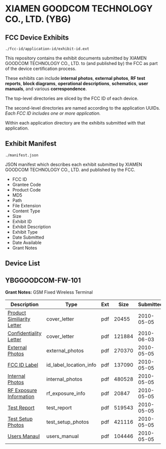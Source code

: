 # XIAMEN GOODCOM TECHNOLOGY CO., LTD. (YBG)
## FCC Device Exhibits

```
./fcc-id/application-id/exhibit-id.ext
```

This repository contains the exhibit documents submitted by XIAMEN GOODCOM TECHNOLOGY CO., LTD. to (and published by) the FCC as part of the device certification process.

These exhibits can include **internal photos**, **external photos**, **RF test reports**, **block diagrams**, **operational descriptions**, **schematics**, **user manuals**, and various **correspondence**.

The top-level directories are sliced by the FCC ID of each device.

The second-level directories are named according to the application UUIDs. *Each FCC ID includes one or more application.*

Within each application directory are the exhibits submitted with that application. 

## Exhibit Manifest

```
./manifest.json
```

JSON manifest which describes each exhibit submitted by XIAMEN GOODCOM TECHNOLOGY CO., LTD. and published by the FCC.

- FCC ID
- Grantee Code
- Product Code
- MD5
- Path
- File Extension
- Content Type
- Size
- Exhibit ID
- Exhibit Description
- Exhibit Type
- Date Submitted
- Date Available
- Grant Notes

## Device List
## YBGGOODCOM-FW-101
**Grant Notes:** GSM Fixed Wireless Terminal

| Description | Type | Ext | Size | Submitted | Available |
| ----------- | ---- | --- | ---- | --------- | --------- |
| [Product Similiarity Letter](YBGGOODCOM-FW-101/a64c6307008d23d864fc35f42f99e42b/1276870.pdf) | cover_letter | pdf | 20455 | 2010-05-05 | 2010-05-05 |
| [Confidentiality Letter](YBGGOODCOM-FW-101/a64c6307008d23d864fc35f42f99e42b/1289911.pdf) | cover_letter | pdf | 121884 | 2010-06-03 | 2010-05-05 |
| [External Photos](YBGGOODCOM-FW-101/a64c6307008d23d864fc35f42f99e42b/1276869.pdf) | external_photos | pdf | 270370 | 2010-05-05 | 2010-05-05 |
| [FCC ID Label](YBGGOODCOM-FW-101/a64c6307008d23d864fc35f42f99e42b/1276871.pdf) | id_label_location_info | pdf | 137090 | 2010-05-05 | 2010-05-05 |
| [Internal Photos](YBGGOODCOM-FW-101/a64c6307008d23d864fc35f42f99e42b/1276872.pdf) | internal_photos | pdf | 480528 | 2010-05-05 | 2010-05-05 |
| [RF Exposure Information](YBGGOODCOM-FW-101/a64c6307008d23d864fc35f42f99e42b/1276875.pdf) | rf_exposure_info | pdf | 20847 | 2010-05-05 | 2010-05-05 |
| [Test Report](YBGGOODCOM-FW-101/a64c6307008d23d864fc35f42f99e42b/1276877.pdf) | test_report | pdf | 519543 | 2010-05-05 | 2010-05-05 |
| [Test Setup Photos](YBGGOODCOM-FW-101/a64c6307008d23d864fc35f42f99e42b/1276878.pdf) | test_setup_photos | pdf | 421116 | 2010-05-05 | 2010-05-05 |
| [Users Manaul](YBGGOODCOM-FW-101/a64c6307008d23d864fc35f42f99e42b/1276879.pdf) | users_manual | pdf | 104446 | 2010-05-05 | 2010-05-05 |
